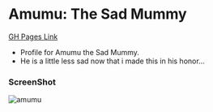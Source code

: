 # Amumu: The Sad Mummy
[GH Pages Link](https://sojurner.github.io/Static-Comp-3/)

* Profile for Amumu the Sad Mummy.  
* He is a little less sad now that i made this in his honor...

### ScreenShot
![amumu](https://user-images.githubusercontent.com/35910428/47958563-090f8a00-df93-11e8-93da-f130dbcd745a.gif)

